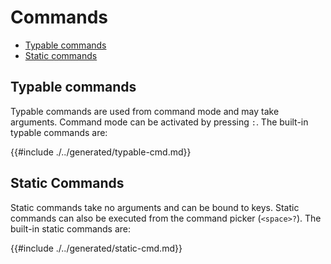 # Commands

- [Typable commands](#typable-commands)
- [Static commands](#static-commands)

## Typable commands

Typable commands are used from command mode and may take arguments. Command mode can be activated by pressing `:`. The built-in typable commands are:

{{#include ./../generated/typable-cmd.md}}

## Static Commands

Static commands take no arguments and can be bound to keys. Static commands can also be executed from the command picker (`<space>?`). The built-in static commands are:

{{#include ./../generated/static-cmd.md}}

